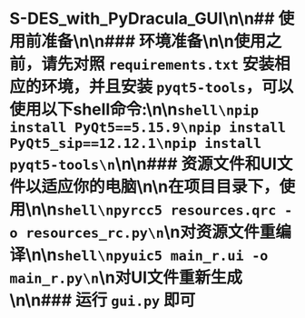 # S-DES_with_PyDracula_GUI\n\n## 使用前准备\n\n### 环境准备\n\n使用之前，请先对照 `requirements.txt` 安装相应的环境，并且安装 `pyqt5-tools`，可以使用以下shell命令:\n\n```shell\npip install PyQt5==5.15.9\npip install PyQt5_sip==12.12.1\npip install pyqt5-tools\n```\n\n### 资源文件和UI文件以适应你的电脑\n\n在项目目录下，使用\n\n```shell\npyrcc5 resources.qrc -o resources_rc.py\n```\n对资源文件重编译\n\n```shell\npyuic5 main_r.ui -o main_r.py\n```\n对UI文件重新生成\n\n### 运行 `gui.py` 即可
